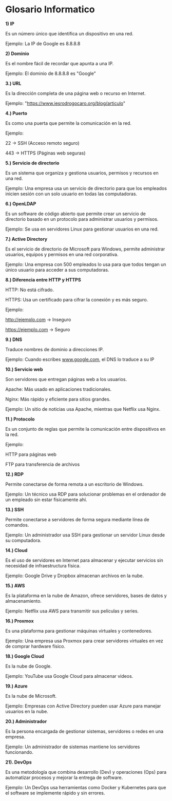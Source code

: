# Glosario Informatico


**1) IP**


Es un número único que identifica un dispositivo en una red.


 Ejemplo: La IP de Google es 8.8.8.8


**2) Dominio**


Es el nombre fácil de recordar que apunta a una IP.


 Ejemplo: El dominio de 8.8.8.8 es "Google"
 

**3.) URL**


Es la dirección completa de una página web o recurso en Internet.

 
 Ejemplo: "https://www.iesrodrogocaro.org/blog/articulo"

**4.) Puerto**


Es como una puerta que permite la comunicación en la red.

Ejemplo:

22 → SSH (Acceso remoto seguro)

443 → HTTPS (Páginas web seguras)


**5.) Servicio de directorio**


Es un sistema que organiza y gestiona usuarios, permisos y recursos en una red.


 Ejemplo: Una empresa usa un servicio de directorio para que los empleados inicien sesión con un solo usuario en todas las computadoras.


**6.) OpenLDAP**


Es un software de código abierto que permite crear un servicio de directorio basado en un protocolo para administrar usuarios y permisos.


 Ejemplo: Se usa en servidores Linux para gestionar usuarios en una red.


**7.) Active Directory**


Es el servicio de directorio de Microsoft para Windows, permite administrar usuarios, equipos y permisos en una red corporativa.


 Ejemplo: Una empresa con 500 empleados lo usa para que todos tengan un único usuario para acceder a sus computadoras.


**8.) Diferencia entre HTTP y HTTPS**


HTTP: No está cifrado.

HTTPS: Usa un certificado para cifrar la conexión y es más seguro.


 Ejemplo:

 
http://ejemplo.com → Inseguro


https://ejemplo.com → Seguro


**9.) DNS**


Traduce nombres de dominio a direcciones IP.


 Ejemplo: Cuando escribes www.google.com, el DNS lo traduce a su IP


**10.) Servicio web**


Son servidores que entregan páginas web a los usuarios.


Apache: Más usado en aplicaciones tradicionales.


Nginx: Más rápido y eficiente para sitios grandes.


 Ejemplo: Un sitio de noticias usa Apache, mientras que Netflix usa Nginx.

 
**11.) Protocolo**
    
Es un conjunto de reglas que permite la comunicación entre dispositivos en la red.

 
 Ejemplo:
 

HTTP para páginas web


FTP para transferencia de archivos

**12.) RDP**


Permite conectarse de forma remota a un escritorio de Windows.


 Ejemplo: Un técnico usa RDP para solucionar problemas en el ordenador de un empleado sin estar físicamente ahí.


**13.) SSH**


Permite conectarse a servidores de forma segura mediante línea de comandos.


 
Ejemplo: Un administrador usa SSH para gestionar un servidor Linux desde su computadora.


**14.) Cloud**


Es el uso de servidores en Internet para almacenar y ejecutar servicios sin necesidad de infraestructura física.


Ejemplo: Google Drive y Dropbox almacenan archivos en la nube.


**15.) AWS**


Es la plataforma en la nube de Amazon, ofrece servidores, bases de datos y almacenamiento.


Ejemplo: Netflix usa AWS para transmitir sus películas y series.


**16.) Proxmox**

Es una plataforma para gestionar máquinas virtuales y contenedores.


Ejemplo: Una empresa usa Proxmox para crear servidores virtuales en vez de comprar hardware físico.


**18.) Google Cloud**


Es la nube de Google.


Ejemplo: YouTube usa Google Cloud para almacenar videos.


**19.) Azure**


Es la nube de Microsoft.


 Ejemplo: Empresas con Active Directory pueden usar Azure para manejar usuarios en la nube.


**20.) Administrador**


Es la persona encargada de gestionar sistemas, servidores o redes en una empresa.

 
 Ejemplo: Un administrador de sistemas mantiene los servidores funcionando.

**21). DevOps**


Es una metodología que combina desarrollo (Dev) y operaciones (Ops) para automatizar procesos y mejorar la entrega de software.


Ejemplo: Un DevOps usa herramientas como Docker y Kubernetes para que el software se implemente rápido y sin errores.
